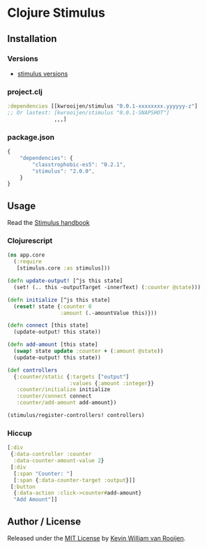 # Clojure Stimulus

## Installation

### Versions

* [stimulus versions](http://repo.clojars.org/kwrooijen/stimulus/0.0.1-SNAPSHOT/)

### project.clj

```clojure
:dependencies [[kwrooijen/stimulus "0.0.1-xxxxxxxx.yyyyyy-z"]
;; Or lastest: [kwrooijen/stimulus "0.0.1-SNAPSHOT"]
               ,,,]
```

### package.json

```javascript
{
    "dependencies": {
        "classtrophobic-es5": "0.2.1",
        "stimulus": "2.0.0",
    }
}
```

## Usage

Read the [Stimulus handbook](https://stimulus.hotwire.dev/handbook/introduction)


### Clojurescript

```clojure
(ns app.core
  (:require
   [stimulus.core :as stimulus]))

(defn update-output! [^js this state]
  (set! (.. this -outputTarget -innerText) (:counter @state)))

(defn initialize [^js this state]
  (reset! state {:counter 0
                 :amount (.-amountValue this)}))

(defn connect [this state]
  (update-output! this state))

(defn add-amount [this state]
  (swap! state update :counter + (:amount @state))
  (update-output! this state))

(def controllers
  {:counter/static {:targets ["output"]
                    :values {:amount :integer}}
   :counter/initialize initialize
   :counter/connect connect
   :counter/add-amount add-amount})

(stimulus/register-controllers! controllers)
```

### Hiccup

```clojure
[:div
 {:data-controller :counter
  :data-counter-amount-value 2}
 [:div
  [:span "Counter: "]
  [:span {:data-counter-target :output}]]
 [:button
  {:data-action :click->counter#add-amount}
  "Add Amount"]]
```

## Author / License

Released under the [MIT License] by [Kevin William van Rooijen].

[Kevin William van Rooijen]: https://twitter.com/kwrooijen

[MIT License]: https://github.com/kwrooijen/stimulus/blob/master/LICENSE
